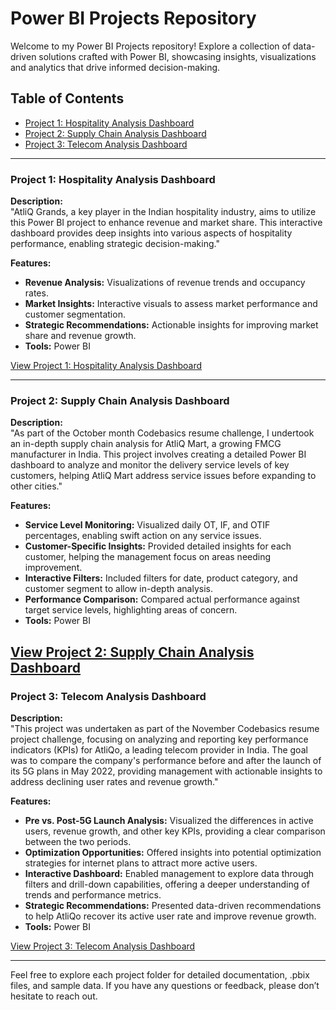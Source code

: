 # Power BI Projects Repository
Welcome to my Power BI Projects repository! Explore a collection of data-driven solutions crafted with Power BI, showcasing insights, visualizations and analytics that drive informed decision-making.

## Table of Contents
- [Project 1: Hospitality Analysis Dashboard](#project-1-hospitality-analysis-dashboard)
- [Project 2: Supply Chain Analysis Dashboard](#project-2-hospitality-analysis-dashboard)
- [Project 3: Telecom Analysis Dashboard](#project-3-hospitality-analysis-dashboard)
---

### Project 1: Hospitality Analysis Dashboard

**Description:**  
"AtliQ Grands, a key player in the Indian hospitality industry, aims to utilize this Power BI project to enhance revenue and market share. This interactive dashboard provides deep insights into various aspects of hospitality performance, enabling strategic decision-making."

**Features:**
- **Revenue Analysis:** Visualizations of revenue trends and occupancy rates.
- **Market Insights:** Interactive visuals to assess market performance and customer segmentation.
- **Strategic Recommendations:** Actionable insights for improving market share and revenue growth.
- **Tools:** Power BI

[View Project 1: Hospitality Analysis Dashboard](https://github.com/DAThakur/PowerBI_Projects/blob/main/AtliQ_Hospitality_Analysis.pbix)

---
### Project 2: Supply Chain Analysis Dashboard

**Description:**  
"As part of the October month Codebasics resume challenge, I undertook an in-depth supply chain analysis for AtliQ Mart, a growing FMCG manufacturer in India. This project involves creating a detailed Power BI dashboard to analyze and monitor the delivery service levels of key customers, helping AtliQ Mart address service issues before expanding to other cities."

**Features:**
- **Service Level Monitoring:** Visualized daily OT, IF, and OTIF percentages, enabling swift action on any service issues.
- **Customer-Specific Insights:** Provided detailed insights for each customer, helping the management focus on areas needing improvement.
- **Interactive Filters:** Included filters for date, product category, and customer segment to allow in-depth analysis.
- **Performance Comparison:** Compared actual performance against target service levels, highlighting areas of concern.
- **Tools:** Power BI

[View Project 2: Supply Chain Analysis Dashboard](https://github.com/DAThakur/PowerBI_Projects/blob/main/AtliQ_Hospitality_Analysis.pbix)
---
### Project 3: Telecom Analysis Dashboard

**Description:**  
"This project was undertaken as part of the November Codebasics resume project challenge, focusing on analyzing and reporting key performance indicators (KPIs) for AtliQo, a leading telecom provider in India. The goal was to compare the company's performance before and after the launch of its 5G plans in May 2022, providing management with actionable insights to address declining user rates and revenue growth."

**Features:**
- **Pre vs. Post-5G Launch Analysis:** Visualized the differences in active users, revenue growth, and other key KPIs, providing a clear comparison between the two periods.
- **Optimization Opportunities:** Offered insights into potential optimization strategies for internet plans to attract more active users.
- **Interactive Dashboard:** Enabled management to explore data through filters and drill-down capabilities, offering a deeper understanding of trends and performance metrics.
- **Strategic Recommendations:** Presented data-driven recommendations to help AtliQo recover its active user rate and improve revenue growth.
- **Tools:** Power BI

[View Project 3: Telecom Analysis Dashboard](https://github.com/DAThakur/PowerBI_Projects/blob/main/AtliQ_Hospitality_Analysis.pbix)


---
Feel free to explore each project folder for detailed documentation, .pbix files, and sample data. If you have any questions or feedback, please don’t hesitate to reach out.
